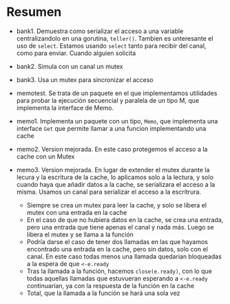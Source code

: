 # Resumen

- bank1. Demuestra como serializar el acceso a una variable centralizandolo en una gorutina, `teller()`. Tambien es unteresante el uso de `select`. Estamos usando `select` tanto para recibir del canal, como para enviar. Cuando alguien solicita 
- bank2. Simula con un canal un mutex
- bank3. Usa un mutex para sincronizar el acceso
- memotest. Se trata de un paquete en el que implementamos utilidades para probar la ejecución secuencial y paralela de un tipo M, que implementa la interface de Memo. 
- memo1. Implementa un paquete con un tipo, `Memo`, que implementa una interface `Get` que permite llamar a una funcion implementando una cache
- memo2. Version mejorada. En este caso protegemos el acceso a la cache con un Mutex
- memo3. Version mejorada. En lugar de extender el mutex durante la lecura y la escritura de la cache, lo aplicamos solo a la lectura, y solo cuando haya que añadir datos a la cache, se serializara el acceso a la misma. Usamos un canal para serializar el acceso a la escritrura.  

    - Siempre se crea un mutex para leer la cache, y solo se libera el mutex con una entrada en la cache
    - En el caso de que no hubiera datos en la cache, se crea una entrada, pero una entrada que tiene apenas el canal y nada más. Luego se libera el mutex y se llama a la función
    - Podría darse el caso de tener dos llamadas en las que hayamos encontrado una entrada en la cache, pero sin datos, solo con el canal. En este caso todas menos una llamada quedarian bloqueadas a la espera de que `<-e.ready`
    - Tras la llamada a la función, hacemos `close(e.ready)`, con lo que todas aquellas llamadas que estuvueran esperando a `<-e.ready` continuarían, ya con la respuesta de la función en la cache
    - Total, que la llamada a la función se hará una sola vez 
